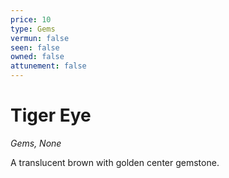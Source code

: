 ```yaml
---
price: 10
type: Gems
vermun: false
seen: false
owned: false
attunement: false
---
```

# Tiger Eye

*Gems, None*

A translucent brown with golden center gemstone.